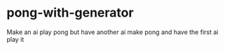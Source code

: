 # pong-with-generator
Make an ai play pong but have another ai make pong and have the first ai play it
